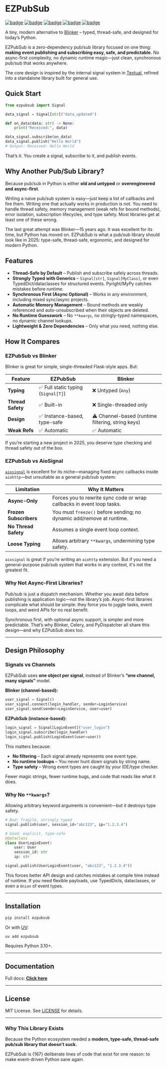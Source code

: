 # EZPubSub

[![badge](https://img.shields.io/pypi/v/ezpubsub)](https://pypi.org/project/ezpubsub/)
[![badge](https://img.shields.io/github/v/release/edward-jazzhands/ezpubsub)](https://github.com/edward-jazzhands/ezpubsub/releases/latest)
[![badge](https://img.shields.io/badge/Requires_Python->=3.9-blue&logo=python)](https://python.org)
[![badge](https://img.shields.io/badge/Strictly_Typed-MyPy_&_Pyright-blue&logo=python)](https://mypy-lang.org/)
[![badge](https://img.shields.io/badge/license-MIT-blue)](https://opensource.org/license/mit)

A tiny, modern alternative to [Blinker](https://github.com/pallets-eco/blinker) – typed, thread-safe, and designed for today’s Python.

EZPubSub is a zero-dependency pub/sub library focused on one thing: **making event publishing and subscribing easy, safe, and predictable.** No async-first complexity, no dynamic runtime magic—just clean, synchronous pub/sub that works anywhere.

The core design is inspired by the internal signal system in [Textual](https://textual.textualize.io/), refined into a standalone library built for general use.

## Quick Start

```python
from ezpubsub import Signal

data_signal = Signal[str]("data_updated")

def on_data(data: str) -> None:
    print("Received:", data)

data_signal.subscribe(on_data)
data_signal.publish("Hello World")
# Output: Received: Hello World
```

That’s it. You create a signal, subscribe to it, and publish events.

## Why Another Pub/Sub Library?

Because pub/sub in Python is either **old and untyped** or **overengineered and async-first**.

Writing a naive pub/sub system is easy—just keep a list of callbacks and fire them. Writing one that actually works in production is not. You need to handle thread safety, memory management (weak refs for bound methods), error isolation, subscription lifecycles, and type safety. Most libraries get at least one of these wrong.

The last great attempt was Blinker—15 years ago. It was excellent for its time, but Python has moved on. EZPubSub is what a pub/sub library should look like in 2025: type-safe, thread-safe, ergonomic, and designed for modern Python.

## Features

* **Thread-Safe by Default** – Publish and subscribe safely across threads.
* **Strongly Typed with Generics** – `Signal[str]`, `Signal[MyClass]`, or even TypedDict/dataclasses for structured events. Pyright/MyPy catches mistakes before runtime.
* **Synchronous First (Async Optional)** – Works in any environment, including mixed sync/async projects.
* **Automatic Memory Management** – Bound methods are weakly referenced and auto-unsubscribed when their objects are deleted.
* **No Runtime Guesswork** – No `**kwargs`, no stringly-typed namespaces, no dynamic channel lookups.
* **Lightweight & Zero Dependencies** – Only what you need, nothing else.

## How It Compares

### EZPubSub vs Blinker

Blinker is great for simple, single-threaded Flask-style apps. But:

| Feature           | EZPubSub                           | Blinker                                           |
| ----------------- | ---------------------------------- | ------------------------------------------------- |
| **Typing**        | ✅ Full static typing (`Signal[T]`) | ❌ Untyped (`Any`)                                 |
| **Thread Safety** | ✅ Built-in                         | ❌ Single-threaded only                            |
| **Design**        | ✅ Instance-based, type-safe        | ⚠️ Channel-based (runtime filtering, string keys) |
| **Weak Refs**     | ✅ Automatic                        | ✅ Automatic                                       |

If you’re starting a new project in 2025, you deserve type checking and thread safety out of the box.

### EZPubSub vs AioSignal

[`aiosignal`](https://github.com/aio-libs/aiosignal) is excellent for its niche—managing fixed async callbacks inside `aiohttp`—but unsuitable as a general pub/sub system:

| Limitation             | Why It Matters                                                         |
| ---------------------- | ---------------------------------------------------------------------- |
| **Async-Only**         | Forces you to rewrite sync code or wrap callbacks in event loop tasks. |
| **Frozen Subscribers** | You must `freeze()` before sending; no dynamic add/remove at runtime.  |
| **No Thread Safety**   | Assumes a single event loop context.                                   |
| **Loose Typing**       | Allows arbitrary `**kwargs`, undermining type safety.                  |

`aiosignal` is great if you’re writing an `aiohttp` extension. But if you need a general-purpose pub/sub system that works in any context, it's not the greatest fit.

### Why Not Async-First Libraries?

Pub/sub is just a dispatch mechanism. Whether you await data before publishing is application logic—not the library’s job. Async-first libraries complicate what should be simple: they force you to juggle tasks, event loops, and weird APIs for no real benefit.

Synchronous first, with optional async support, is simpler and more predictable. That’s why Blinker, Celery, and PyDispatcher all share this design—and why EZPubSub does too.

---

## Design Philosophy

### Signals vs Channels

EZPubSub uses **one object per signal**, instead of Blinker’s **“one channel, many signals”** model.

**Blinker (channel-based):**

```python
user_signal = Signal()  
user_signal.connect(login_handler, sender=LoginService)
user_signal.send(sender=LoginService, user=user)
```

**EZPubSub (instance-based):**

```python
login_signal = Signal[LoginEvent]("user_login")
login_signal.subscribe(login_handler)
login_signal.publish(LoginEvent(user=user))
```

This matters because:

* **No filtering** – Each signal already represents one event type.
* **No runtime lookups** – You never hunt down signals by string name.
* **Type safety** – Wrong event types are caught by your IDE/type checker.

Fewer magic strings, fewer runtime bugs, and code that reads like what it does.

### Why No `**kwargs`?

Allowing arbitrary keyword arguments is convenient—but it destroys type safety.

```python
# Bad: fragile, stringly typed
signal.publish(user, session_id="abc123", ip="1.2.3.4")

# Good: explicit, type-safe
@dataclass
class UserLoginEvent:
    user: User
    session_id: str
    ip: str

signal.publish(UserLoginEvent(user, "abc123", "1.2.3.4"))
```

This forces better API design and catches mistakes at compile time instead of runtime. If you need flexible payloads, use TypedDicts, dataclasses, or even a `Union` of event types.

---

## Installation

```sh
pip install ezpubsub
```

Or with [UV](https://github.com/astral-sh/uv):

```sh
uv add ezpubsub
```

Requires Python 3.10+.

---

## Documentation

Full docs: [**Click here**](https://edward-jazzhands.github.io/libraries/ezpubsub/docs/)

---

## License

MIT License. See [LICENSE](LICENSE) for details.

---

### Why This Library Exists

Because the Python ecosystem needed a **modern, type-safe, thread-safe pub/sub library that doesn’t suck.**

EZPubSub is {167} deliberate lines of code that exist for one reason: to make event-driven Python sane again.
